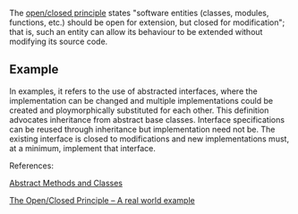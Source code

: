 The [open/closed principle](https://stackoverflow.com/questions/56860/what-is-an-example-of-the-liskov-substitution-principle) states "software entities (classes, modules, functions, etc.) should be open for extension, but closed for modification"; that is, such an entity can allow its behaviour to be extended without modifying its source code.

## Example
In examples, it refers to the use of abstracted interfaces, where the implementation can be changed and multiple implementations could be created and ploymorphically substituted for each other.  This definition advocates inheritance from abstract base classes. Interface specifications can be reused through inheritance but implementation need not be. The existing interface is closed to modifications and new implementations must, at a minimum, implement that interface.

References:

[Abstract Methods and Classes](https://stackoverflow.com/questions/56860/what-is-an-example-of-the-liskov-substitution-principle)

[The Open/Closed Principle – A real world example](http://joelabrahamsson.com/the-openclosed-principle-a-real-world-example/)